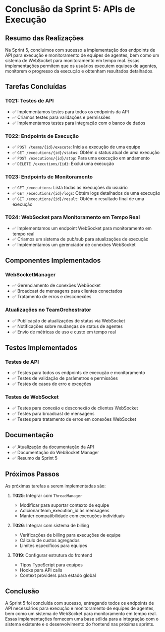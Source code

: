 # Conclusão da Sprint 5: APIs de Execução

## Resumo das Realizações

Na Sprint 5, concluímos com sucesso a implementação dos endpoints de API para execução e monitoramento de equipes de agentes, bem como um sistema de WebSocket para monitoramento em tempo real. Essas implementações permitem que os usuários executem equipes de agentes, monitorem o progresso da execução e obtenham resultados detalhados.

## Tarefas Concluídas

### T021: Testes de API
- ✅ Implementamos testes para todos os endpoints da API
- ✅ Criamos testes para validações e permissões
- ✅ Implementamos testes para integração com o banco de dados

### T022: Endpoints de Execução
- ✅ `POST /teams/{id}/execute`: Inicia a execução de uma equipe
- ✅ `GET /executions/{id}/status`: Obtém o status atual de uma execução
- ✅ `POST /executions/{id}/stop`: Para uma execução em andamento
- ✅ `DELETE /executions/{id}`: Exclui uma execução

### T023: Endpoints de Monitoramento
- ✅ `GET /executions`: Lista todas as execuções do usuário
- ✅ `GET /executions/{id}/logs`: Obtém logs detalhados de uma execução
- ✅ `GET /executions/{id}/result`: Obtém o resultado final de uma execução

### T024: WebSocket para Monitoramento em Tempo Real
- ✅ Implementamos um endpoint WebSocket para monitoramento em tempo real
- ✅ Criamos um sistema de pub/sub para atualizações de execução
- ✅ Implementamos um gerenciador de conexões WebSocket

## Componentes Implementados

### WebSocketManager
- ✅ Gerenciamento de conexões WebSocket
- ✅ Broadcast de mensagens para clientes conectados
- ✅ Tratamento de erros e desconexões

### Atualizações no TeamOrchestrator
- ✅ Publicação de atualizações de status via WebSocket
- ✅ Notificações sobre mudanças de status de agentes
- ✅ Envio de métricas de uso e custo em tempo real

## Testes Implementados

### Testes de API
- ✅ Testes para todos os endpoints de execução e monitoramento
- ✅ Testes de validação de parâmetros e permissões
- ✅ Testes de casos de erro e exceções

### Testes de WebSocket
- ✅ Testes para conexão e desconexão de clientes WebSocket
- ✅ Testes para broadcast de mensagens
- ✅ Testes para tratamento de erros em conexões WebSocket

## Documentação

- ✅ Atualização da documentação da API
- ✅ Documentação do WebSocket Manager
- ✅ Resumo da Sprint 5

## Próximos Passos

As próximas tarefas a serem implementadas são:

1. **T025**: Integrar com `ThreadManager`
   - Modificar para suportar contexto de equipe
   - Adicionar team_execution_id às mensagens
   - Manter compatibilidade com execuções individuais

2. **T026**: Integrar com sistema de billing
   - Verificações de billing para execuções de equipe
   - Cálculo de custos agregados
   - Limites específicos para equipes

3. **T019**: Configurar estrutura do frontend
   - Tipos TypeScript para equipes
   - Hooks para API calls
   - Context providers para estado global

## Conclusão

A Sprint 5 foi concluída com sucesso, entregando todos os endpoints de API necessários para execução e monitoramento de equipes de agentes, bem como um sistema de WebSocket para monitoramento em tempo real. Essas implementações fornecem uma base sólida para a integração com o sistema existente e o desenvolvimento do frontend nas próximas sprints.